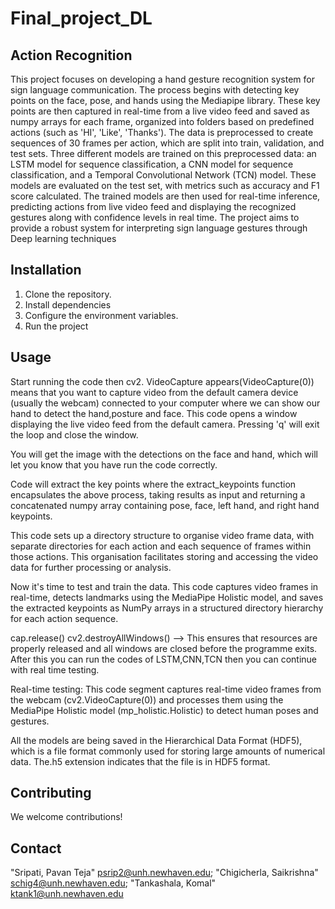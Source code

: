 # Final_project_DL

## Action Recognition

This project focuses on developing a hand gesture recognition system for sign language communication. The process begins with detecting key points on the face, pose, and hands using the Mediapipe library. These key points are then captured in real-time from a live video feed and saved as numpy arrays for each frame, organized into folders based on predefined actions (such as 'HI', 'Like', 'Thanks'). The data is preprocessed to create sequences of 30 frames per action, which are split into train, validation, and test sets. Three different models are trained on this preprocessed data: an LSTM model for sequence classification, a CNN model for sequence classification, and a Temporal Convolutional Network (TCN) model. These models are evaluated on the test set, with metrics such as accuracy and F1 score calculated. The trained models are then used for real-time inference, predicting actions from live video feed and displaying the recognized gestures along with confidence levels in real time. The project aims to provide a robust system for interpreting sign language gestures through Deep learning techniques

## Installation

1. Clone the repository.
2. Install dependencies
3. Configure the environment variables.
4. Run the project

## Usage

Start running the code then cv2. VideoCapture appears(VideoCapture(0)) means that you want to capture video from the default camera device (usually the webcam) connected to your computer where we can show our hand to detect the hand,posture and face. This code opens a window displaying the live video feed from the default camera. Pressing 'q' will exit the loop and close the window.

You will get the image with the detections on the face and hand, which will let you know that you have run the code correctly.

Code will extract the key points where the extract_keypoints function encapsulates the above process, taking results as input and returning a concatenated numpy array containing pose, face, left hand, and right hand keypoints.

This code sets up a directory structure to organise video frame data, with separate directories for each action and each sequence of frames within those actions. This organisation facilitates storing and accessing the video data for further processing or analysis.

Now it's time to test and train the data. This code captures video frames in real-time, detects landmarks using the MediaPipe Holistic model, and saves the extracted keypoints as NumPy arrays in a structured directory hierarchy for each action sequence.

cap.release() cv2.destroyAllWindows() --> This ensures that resources are properly released and all windows are closed before the programme exits.
After this you can run the codes of LSTM,CNN,TCN then you can continue with real time testing.

Real-time testing: This code segment captures real-time video frames from the webcam (cv2.VideoCapture(0)) and processes them using the MediaPipe Holistic model (mp_holistic.Holistic) to detect human poses and gestures.

All the models are being saved in the Hierarchical Data Format (HDF5), which is a file format commonly used for storing large amounts of numerical data. The.h5 extension indicates that the file is in HDF5 format.

## Contributing

We welcome contributions!

## Contact

"Sripati, Pavan Teja" <psrip2@unh.newhaven.edu>; 
"Chigicherla, Saikrishna" <schig4@unh.newhaven.edu>;
"Tankashala, Komal" <ktank1@unh.newhaven.edu>



